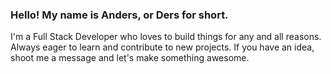 ### Hello! My name is Anders, or Ders for short. 
I'm a Full Stack Developer who loves to build things for any and all reasons. Always eager to learn and contribute to new projects. If you have an idea, shoot me a message and let's make something awesome. 
